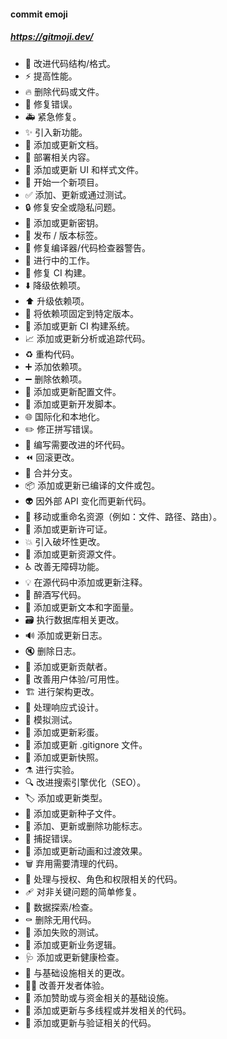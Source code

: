#### commit emoji
##### https://gitmoji.dev/
* 🎨 改进代码结构/格式。
* ⚡️ 提高性能。
* 🔥 删除代码或文件。
* 🐛 修复错误。
* 🚑️ 紧急修复。
* ✨ 引入新功能。
* 📝 添加或更新文档。
* 🚀 部署相关内容。
* 💄 添加或更新 UI 和样式文件。
* 🎉 开始一个新项目。
* ✅ 添加、更新或通过测试。
* 🔒️ 修复安全或隐私问题。
* 🔐 添加或更新密钥。
* 🔖 发布 / 版本标签。
* 🚨 修复编译器/代码检查器警告。
* 🚧 进行中的工作。
* 💚 修复 CI 构建。
* ⬇️  降级依赖项。
* ⬆️  升级依赖项。
* 📌 将依赖项固定到特定版本。
* 👷 添加或更新 CI 构建系统。
* 📈 添加或更新分析或追踪代码。
* ♻️ 重构代码。
* ➕ 添加依赖项。
* ➖ 删除依赖项。
* 🔧 添加或更新配置文件。
* 🔨 添加或更新开发脚本。
* 🌐  国际化和本地化。
* ✏️ 修正拼写错误。
* 💩 编写需要改进的坏代码。
* ⏪️ 回滚更改。
* 🔀 合并分支。
* 📦️ 添加或更新已编译的文件或包。
* 👽️ 因外部 API 变化而更新代码。
* 🚚 移动或重命名资源（例如：文件、路径、路由）。
* 📄 添加或更新许可证。
* 💥 引入破坏性更改。
* 🍱 添加或更新资源文件。
* ♿️ 改善无障碍功能。
* 💡 在源代码中添加或更新注释。
* 🍻 醉酒写代码。
* 💬 添加或更新文本和字面量。
* 🗃️ 执行数据库相关更改。
* 🔊 添加或更新日志。
* 🔇 删除日志。
* 👥 添加或更新贡献者。
* 🚸 改善用户体验/可用性。
* 🏗️ 进行架构更改。
* 📱 处理响应式设计。
* 🤡 模拟测试。
* 🥚 添加或更新彩蛋。
* 🙈 添加或更新 .gitignore 文件。
* 📸 添加或更新快照。
* ⚗️ 进行实验。
* 🔍️ 改进搜索引擎优化（SEO）。
* 🏷️ 添加或更新类型。
* 🌱 添加或更新种子文件。
* 🚩 添加、更新或删除功能标志。
* 🥅 捕捉错误。
* 💫 添加或更新动画和过渡效果。
* 🗑️ 弃用需要清理的代码。
* 🛂 处理与授权、角色和权限相关的代码。
* 🩹 对非关键问题的简单修复。
* 🧐 数据探索/检查。
* ⚰️ 删除无用代码。
* 🧪 添加失败的测试。
* 👔 添加或更新业务逻辑。
* 🩺 添加或更新健康检查。
* 🧱 与基础设施相关的更改。
* 🧑‍💻 改善开发者体验。
* 💸 添加赞助或与资金相关的基础设施。
* 🧵 添加或更新与多线程或并发相关的代码。
* 🦺 添加或更新与验证相关的代码。
